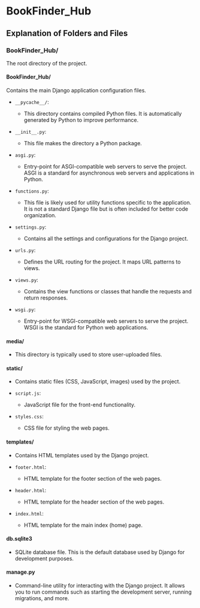 # BookFinder_Hub

## Explanation of Folders and Files

### BookFinder_Hub/
The root directory of the project.

#### BookFinder_Hub/
Contains the main Django application configuration files.

- `__pycache__/`:
  - This directory contains compiled Python files. It is automatically generated by Python to improve performance.

- `__init__.py`:
  - This file makes the directory a Python package.

- `asgi.py`:
  - Entry-point for ASGI-compatible web servers to serve the project. ASGI is a standard for asynchronous web servers and applications in Python.

- `functions.py`:
  - This file is likely used for utility functions specific to the application. It is not a standard Django file but is often included for better code organization.

- `settings.py`:
  - Contains all the settings and configurations for the Django project.

- `urls.py`:
  - Defines the URL routing for the project. It maps URL patterns to views.

- `views.py`:
  - Contains the view functions or classes that handle the requests and return responses.

- `wsgi.py`:
  - Entry-point for WSGI-compatible web servers to serve the project. WSGI is the standard for Python web applications.

#### media/
  - This directory is typically used to store user-uploaded files.

#### static/
  - Contains static files (CSS, JavaScript, images) used by the project.

- `script.js`:
  - JavaScript file for the front-end functionality.

- `styles.css`:
  - CSS file for styling the web pages.

#### templates/
  - Contains HTML templates used by the Django project.

- `footer.html`:
  - HTML template for the footer section of the web pages.

- `header.html`:
  - HTML template for the header section of the web pages.

- `index.html`:
  - HTML template for the main index (home) page.

#### db.sqlite3
  - SQLite database file. This is the default database used by Django for development purposes.

#### manage.py
  - Command-line utility for interacting with the Django project. It allows you to run commands such as starting the development server, running migrations, and more.
